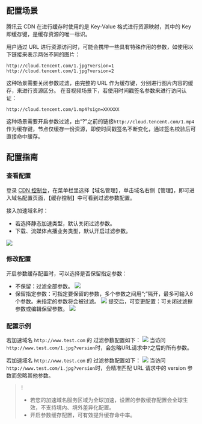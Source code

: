## 配置场景

腾讯云 CDN 在进行缓存时使用的是 Key-Value 格式进行资源映射，其中的 Key 即缓存键，是缓存资源的唯一标识。

用户通过 URL 进行资源访问时，可能会携带一些具有特殊作用的参数，如使用以下链接来表示两张不同的图片：

```
http://cloud.tencent.com/1.jpg?version=1
http://cloud.tencent.com/1.jpg?version=2
```

这种场景需要关闭参数过滤，由完整的 URL 作为缓存键，分别进行图片内容的缓存，来进行资源区分。
在音视频场景下，若使用时间戳签名参数来进行访问认证：

```
http://cloud.tencent.com/1.mp4?sign=XXXXXX
```

这种场景需要开启参数过滤，由“?”之前的链接`http://cloud.tencent.com/1.mp4`作为缓存键，节点仅缓存一份资源，即使时间戳签名不断变化，通过签名校验后可直接命中缓存。

## 配置指南

### 查看配置

登录 [CDN 控制台](https://console.cloud.tencent.com/cdn)，在菜单栏里选择【域名管理】，单击域名右侧【管理】，即可进入域名配置页面，【缓存控制】中可看到过滤参数配置。

接入加速域名时：
- 若选择静态加速类型，默认关闭过滤参数。
- 下载、流媒体点播业务类型，默认开启过滤参数。

![](https://main.qcloudimg.com/raw/0c732e20d4fe5d4a8434cc8239f35c4d.png)

### 修改配置

开启参数缓存配置时，可以选择是否保留指定参数：
- 不保留：过滤全部参数。
![](https://main.qcloudimg.com/raw/270063cc7e622243b689f6a5e8074ac8.png)
- 保留指定参数：可指定要保留的参数，多个参数之间用“;”隔开，最多可输入6个参数。未指定的参数将会被过滤。
![](https://main.qcloudimg.com/raw/314351981551aa93e46bbeee48a0c67b.png)
提交后，可变更配置：可关闭过滤擦参数或编辑保留参数。
![](https://main.qcloudimg.com/raw/adf655a8545c3541848e0fa1126e3ae9.png)

### 配置示例

若加速域名 `http://www.test.com` 的 过滤参数配置如下：
![](https://main.qcloudimg.com/raw/96ab290f50fa9dbf364426cdb9f537fb.png)
当访问`http://www.test.com/1.jpg?version`时，会忽略URL请求中`?`之后的所有参数。


若加速域名 `http://www.test.com` 的 过滤参数配置如下：
![](https://main.qcloudimg.com/raw/9f7e0b1714f36c7c5c5e05a8bf26e4dd.png)
当访问`http://www.test.com/1.jpg?version`时，会精准匹配 URL 请求中的 version 参数而忽略其他参数。

> !
> - 若您的加速域名服务区域为全球加速，设置的参数缓存配置会全球生效，不支持境内、境外差异化配置。
> - 开启参数缓存配置，可有效提升缓存命中率。

